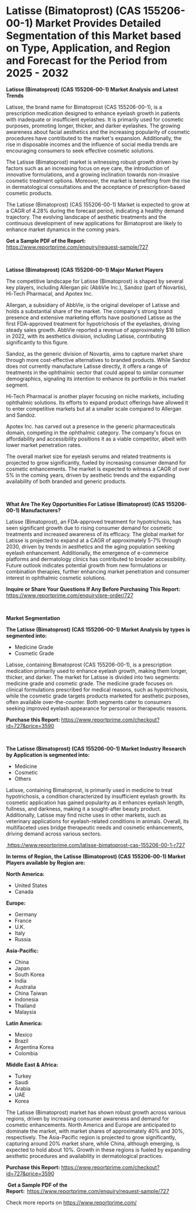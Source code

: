 <p><h1>Latisse (Bimatoprost) (CAS 155206-00-1) Market Provides Detailed Segmentation of this Market based on Type, Application, and Region and Forecast for the Period from 2025 - 2032</h1></p><p><strong>Latisse (Bimatoprost) (CAS 155206-00-1) Market Analysis and Latest Trends</strong></p>
<p><p>Latisse, the brand name for Bimatoprost (CAS 155206-00-1), is a prescription medication designed to enhance eyelash growth in patients with inadequate or insufficient eyelashes. It is primarily used for cosmetic purposes, promoting longer, thicker, and darker eyelashes. The growing awareness about facial aesthetics and the increasing popularity of cosmetic procedures have contributed to the market's expansion. Additionally, the rise in disposable incomes and the influence of social media trends are encouraging consumers to seek effective cosmetic solutions.</p><p>The Latisse (Bimatoprost) market is witnessing robust growth driven by factors such as an increasing focus on eye care, the introduction of innovative formulations, and a growing inclination towards non-invasive cosmetic treatment options. Moreover, the market is benefiting from the rise in dermatological consultations and the acceptance of prescription-based cosmetic products.</p><p>The Latisse (Bimatoprost) (CAS 155206-00-1) Market is expected to grow at a CAGR of 4.28% during the forecast period, indicating a healthy demand trajectory. The evolving landscape of aesthetic treatments and the continuous development of new applications for Bimatoprost are likely to enhance market dynamics in the coming years.</p></p>
<p><strong>Get a Sample PDF of the Report:&nbsp;</strong> <a href="https://www.reportprime.com/enquiry/request-sample/727?utm_campaign=3272&utm_medium=2&utm_source=Github&utm_content=ia&utm_term=18032025&utm_id=latisse-bimatoprost-cas-155206-00-1">https://www.reportprime.com/enquiry/request-sample/727</a></p>
<p>&nbsp;</p>
<p><strong>Latisse (Bimatoprost) (CAS 155206-00-1) Major Market Players</strong></p>
<p><p>The competitive landscape for Latisse (Bimatoprost) is shaped by several key players, including Allergan plc (AbbVie Inc.), Sandoz (part of Novartis), Hi-Tech Pharmacal, and Apotex Inc. </p><p>Allergan, a subsidiary of AbbVie, is the original developer of Latisse and holds a substantial share of the market. The company's strong brand presence and extensive marketing efforts have positioned Latisse as the first FDA-approved treatment for hypotrichosis of the eyelashes, driving steady sales growth. AbbVie reported a revenue of approximately $16 billion in 2022, with its aesthetics division, including Latisse, contributing significantly to this figure.</p><p>Sandoz, as the generic division of Novartis, aims to capture market share through more cost-effective alternatives to branded products. While Sandoz does not currently manufacture Latisse directly, it offers a range of treatments in the ophthalmic sector that could appeal to similar consumer demographics, signaling its intention to enhance its portfolio in this market segment.</p><p>Hi-Tech Pharmacal is another player focusing on niche markets, including ophthalmic solutions. Its efforts to expand product offerings have allowed it to enter competitive markets but at a smaller scale compared to Allergan and Sandoz.</p><p>Apotex Inc. has carved out a presence in the generic pharmaceuticals domain, competing in the ophthalmic category. The company's focus on affordability and accessibility positions it as a viable competitor, albeit with lower market penetration rates.</p><p>The overall market size for eyelash serums and related treatments is projected to grow significantly, fueled by increasing consumer demand for cosmetic enhancements. The market is expected to witness a CAGR of over 5% in the coming years, driven by aesthetic trends and the expanding availability of both branded and generic products.</p></p>
<p>&nbsp;</p>
<p><strong>What Are The Key Opportunities For Latisse (Bimatoprost) (CAS 155206-00-1) Manufacturers?</strong></p>
<p><p>Latisse (Bimatoprost), an FDA-approved treatment for hypotrichosis, has seen significant growth due to rising consumer demand for cosmetic treatments and increased awareness of its efficacy. The global market for Latisse is projected to expand at a CAGR of approximately 5-7% through 2030, driven by trends in aesthetics and the aging population seeking eyelash enhancement. Additionally, the emergence of e-commerce platforms and dermatology clinics has contributed to broader accessibility. Future outlook indicates potential growth from new formulations or combination therapies, further enhancing market penetration and consumer interest in ophthalmic cosmetic solutions.</p></p>
<p><strong>Inquire or Share Your Questions If Any Before Purchasing This Report:</strong> <a href="https://www.reportprime.com/enquiry/pre-order/727?utm_campaign=3272&utm_medium=2&utm_source=Github&utm_content=ia&utm_term=18032025&utm_id=latisse-bimatoprost-cas-155206-00-1">https://www.reportprime.com/enquiry/pre-order/727</a></p>
<p>&nbsp;</p>
<p><strong>Market Segmentation</strong></p>
<p><strong>The Latisse (Bimatoprost) (CAS 155206-00-1) Market Analysis by types is segmented into:</strong></p>
<p><ul><li>Medicine Grade</li><li>Cosmetic Grade</li></ul></p>
<p><p>Latisse, containing Bimatoprost (CAS 155206-00-1), is a prescription medication primarily used to enhance eyelash growth, making them longer, thicker, and darker. The market for Latisse is divided into two segments: medicine grade and cosmetic grade. The medicine grade focuses on clinical formulations prescribed for medical reasons, such as hypotrichosis, while the cosmetic grade targets products marketed for aesthetic purposes, often available over-the-counter. Both segments cater to consumers seeking improved eyelash appearance for personal or therapeutic reasons.</p></p>
<p><strong>Purchase this Report:&nbsp;</strong><a href="https://www.reportprime.com/checkout?id=727&price=3590&utm_campaign=3272&utm_medium=2&utm_source=Github&utm_content=ia&utm_term=18032025&utm_id=latisse-bimatoprost-cas-155206-00-1">https://www.reportprime.com/checkout?id=727&price=3590</a></p>
<p>&nbsp;</p>
<p><strong>The Latisse (Bimatoprost) (CAS 155206-00-1) Market Industry Research by Application is segmented into:</strong></p>
<p><ul><li>Medicine</li><li>Cosmetic</li><li>Others</li></ul></p>
<p><p>Latisse, containing Bimatoprost, is primarily used in medicine to treat hypotrichosis, a condition characterized by insufficient eyelash growth. Its cosmetic application has gained popularity as it enhances eyelash length, fullness, and darkness, making it a sought-after beauty product. Additionally, Latisse may find niche uses in other markets, such as veterinary applications for eyelash-related conditions in animals. Overall, its multifaceted uses bridge therapeutic needs and cosmetic enhancements, driving demand across various sectors.</p></p>
<p><a href="https://www.reportprime.com/latisse-bimatoprost-cas-155206-00-1-r727?utm_campaign=3272&utm_medium=2&utm_source=Github&utm_content=ia&utm_term=18032025&utm_id=latisse-bimatoprost-cas-155206-00-1">&nbsp;https://www.reportprime.com/latisse-bimatoprost-cas-155206-00-1-r727</a></p>
<p><strong>In terms of Region, the Latisse (Bimatoprost) (CAS 155206-00-1) Market Players available by Region are:</strong></p>
<p>
    <p> <strong> North America: </strong>
        <ul>
            <li>United States</li>
            <li>Canada</li>
        </ul>
        </p> 
    <p> <strong> Europe: </strong>
        <ul>
            <li>Germany</li>
            <li>France</li>
            <li>U.K.</li>
            <li>Italy</li>
            <li>Russia</li>
        </ul>
        </p> 
    <p> <strong> Asia-Pacific: </strong>
        <ul>
            <li>China</li>
            <li>Japan</li>
            <li>South Korea</li>
            <li>India</li>
            <li>Australia</li>
            <li>China Taiwan</li>
            <li>Indonesia</li>
            <li>Thailand</li>
            <li>Malaysia</li>
        </ul>
        </p> 
    <p> <strong> Latin America: </strong>
        <ul>
            <li>Mexico</li>
            <li>Brazil</li>
            <li>Argentina Korea</li>
            <li>Colombia</li>
        </ul>
        </p> 
    <p> <strong> Middle East & Africa: </strong>
        <ul>
            <li>Turkey</li>
            <li>Saudi</li>
            <li>Arabia</li>
            <li>UAE</li>
            <li>Korea</li>
        </ul>
    </p>
    </p>
<p><p>The Latisse (Bimatoprost) market has shown robust growth across various regions, driven by increasing consumer awareness and demand for cosmetic enhancements. North America and Europe are anticipated to dominate the market, with market shares of approximately 40% and 30%, respectively. The Asia-Pacific region is projected to grow significantly, capturing around 20% market share, while China, although emerging, is expected to hold about 10%. Growth in these regions is fueled by expanding aesthetic procedures and availability in dermatological practices.</p></p>
<p><strong>Purchase this Report: </strong><a href="https://www.reportprime.com/checkout?id=727&price=3590&utm_campaign=3272&utm_medium=2&utm_source=Github&utm_content=ia&utm_term=18032025&utm_id=latisse-bimatoprost-cas-155206-00-1">https://www.reportprime.com/checkout?id=727&price=3590</a></p>
<p>&nbsp;<strong>Get a Sample PDF of the Report:&nbsp;&nbsp;</strong><a href="https://www.reportprime.com/enquiry/request-sample/727?utm_campaign=3272&utm_medium=2&utm_source=Github&utm_content=ia&utm_term=18032025&utm_id=latisse-bimatoprost-cas-155206-00-1">https://www.reportprime.com/enquiry/request-sample/727</a></p>
<p><strong></strong></p>
<p>Check more reports on <a href="https://www.reportprime.com/?utm_campaign=3272&utm_medium=2&utm_source=Github&utm_content=ia&utm_term=18032025&utm_id=latisse-bimatoprost-cas-155206-00-1">https://www.reportprime.com/</a></p>